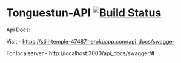 # Tonguestun-API [![Build Status](https://travis-ci.org/sankarcule/tonguestun-app.svg?branch=master)](https://travis-ci.org/sankarcule/tonguestun-app)

Api Docs:

Visit - https://still-temple-47487.herokuapp.com/api_docs/swagger

For localserver - http://localhost:3000/api_docs/swagger/#
